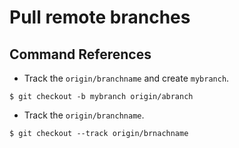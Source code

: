 # Pull remote branches
## Command References

- Track the `origin/branchname` and create `mybranch`.
~~~
$ git checkout -b mybranch origin/abranch
~~~

- Track the `origin/branchname`. 
~~~
$ git checkout --track origin/brnachname
~~~
